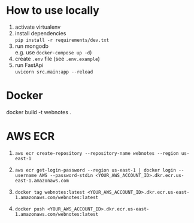 # How to use locally

1. activate virtualenv
2. install dependencies \
`pip install -r requirements/dev.txt`
3. run mongodb \
e.g. use `docker-compose up -d`)
4. create `.env` file (see `.env.example`)
5. run FastApi \
`uvicorn src.main:app --reload`

# Docker

docker build -t webnotes .

# AWS ECR

1. `aws ecr create-repository --repository-name webnotes --region us-east-1`

2. `aws ecr get-login-password --region us-east-1 | docker login --username AWS --password-stdin <YOUR_AWS_ACCOUNT_ID>.dkr.ecr.us-east-1.amazonaws.com`

3. `docker tag webnotes:latest <YOUR_AWS_ACCOUNT_ID>.dkr.ecr.us-east-1.amazonaws.com/webnotes:latest`

4. `docker push <YOUR_AWS_ACCOUNT_ID>.dkr.ecr.us-east-1.amazonaws.com/webnotes:latest`